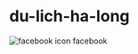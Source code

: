 # du-lich-ha-long
![facebook icon facebook](https://user-images.githubusercontent.com/89338239/130702491-82427193-c839-4d6f-b73f-2dc6991ecd9c.png)
